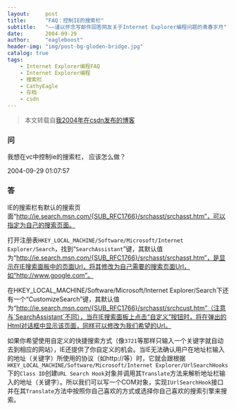 ```yaml
---
layout:     post
title:      "FAQ：控制IE的搜索栏"
subtitle:   "——谨以怀念写邮件回答网友关于Internet Explorer编程问题的青春岁月"
date:       2004-09-29
author:     "eagleboost"
header-img: "img/post-bg-gloden-bridge.jpg"
catalog: true
tags:
    - Internet Explorer编程FAQ
    - Internet Explorer编程
    - 搜索栏
    - CathyEagle
    - 存档
    - csdn
---
```


> 本文转载自[我2004年在csdn发布的博客](https://blog.csdn.net/CathyEagle/article/details/119190)

### 问

我想在vc中控制ie的搜索栏， 应该怎么做？

2004-09-29 01:07:57

### 答

IE的搜索栏有默认的搜索页面“http://ie.search.msn.com/{SUB_RFC1766}/srchasst/srchasst.htm”，可以指定为自己的搜索页面。    

打开注册表`HKEY_LOCAL_MACHINE/Software/Microsoft/Internet Explorer/Search`，找到“`SearchAssistant`”键，其默认值为“http://ie.search.msn.com/{SUB_RFC1766}/srchasst/srchasst.htm”，是显示在IE搜索面板中的页面Url，将其修改为自己需要的搜索页面Url，如“http://www.google.com”。    

在HKEY_LOCAL_MACHINE/Software/Microsoft/Internet Explorer/Search下还有一个“CustomizeSearch”键，其默认值为“http://ie.search.msn.com/{SUB_RFC1766}/srchasst/srchcust.htm”（注意与`SearchAssistant`不同），当在IE搜索面板上点击“自定义”按钮时，将在弹出的Html对话框中显示该页面，同样可以修改为我们希望的Url。    

如果你希望使用自定义的快捷搜索方式（像`3721`等那样只输入一个关键字就自动去到相应的网站），IE还提供了你自定义的机会。当IE无法确认用户在地址栏输入的地址（关键字）所使用的协议（如http://等）时，它就会跟根据`HKEY_LOCAL_MACHINE/Software/Microsoft/Internet Explorer/UrlSearchHooks`下的`Class ID`创建`URL Search Hook`对象并调用其`Translate`方法来解析地址栏输入的地址（关键字）。所以我们可以写一个COM对象，实现`IUrlSearchHook`接口并在其`Translate`方法中按照你自己喜欢的方式或选择你自己喜欢的搜索引擎来搜索。
